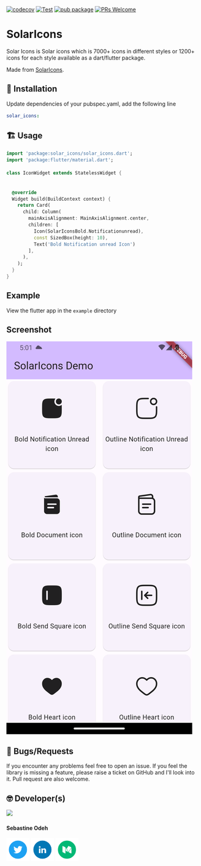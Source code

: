 <!--
This README describes the package. If you publish this package to pub.dev,
this README's contents appear on the landing page for your package.

For information about how to write a good package README, see the guide for
[writing package pages](https://dart.dev/guides/libraries/writing-package-pages).

For general information about developing packages, see the Dart guide for
[creating packages](https://dart.dev/guides/libraries/create-library-packages)
and the Flutter guide for
[developing packages and plugins](https://flutter.dev/developing-packages).
-->
[![codecov](https://codecov.io/gh/CoderNamedHendrick/solar_icons/branch/master/graph/badge.svg)](https://codecov.io/gh/CoderNamedHendrick/solar_icons)
[![Test](https://github.com/CoderNamedHendrick/solar_icons/actions/workflows/test.yaml/badge.svg?branch=master)](https://github.com/CoderNamedHendrick/solar_icons/actions/workflows/test.yaml)
[![pub package](https://img.shields.io/pub/v/solar_icons.svg?color=success&style=flat-square)](https://pub.dartlang.org/packages/solar_icons)
[![PRs Welcome](https://img.shields.io/badge/PRs-welcome-success.svg?style=flat-square)](https://github.com/CoderNamedHendrick/solar_icons/pulls)

# SolarIcons
Solar Icons is Solar icons which is 7000+ icons in different styles or 1200+ icons for each style available as a dart/flutter package.

Made from [SolarIcons](https://www.figma.com/community/file/1166831539721848736).

## 🏅 Installation
Update dependencies of your pubspec.yaml, add the following line

```yaml
solar_icons: 
```

## 🏗️ Usage

```dart
import 'package:solar_icons/solar_icons.dart';
import 'package:flutter/material.dart';

class IconWidget extends StatelessWidget {
  
  
  @override
  Widget build(BuildContext context) {
    return Card(
      child: Column(
        mainAxisAlignment: MainAxisAlignment.center,
        children: [
          Icon(SolarIconsBold.Notificationunread),
          const SizedBox(height: 10),
          Text('Bold Notification unread Icon')
        ],
      ),
    );
  }
}
```

## Example

View the flutter app in the `example` directory

## Screenshot

<img src="https://raw.githubusercontent.com/CoderNamedHendrick/solar_icons/master/ss/example.png" alt="example screenshot">

## 🐛 Bugs/Requests

If you encounter any problems feel free to open an issue. If you feel the library is
missing a feature, please raise a ticket on GitHub and I'll look into it.
Pull request are also welcome.

## 🤓 Developer(s)

[<img src="https://github.com/CoderNamedHendrick.png" width="180" />](https://github.com/CoderNamedHendrick)
#### **Sebastine Odeh**
<p>
<a href="https://twitter.com/H3ndrick_"><img src="https://github.com/aritraroy/social-icons/blob/master/twitter-icon.png?raw=true" width="60"></a>
<a href="https://www.linkedin.com/in/sebastine-odeh-1081a318b/"><img src="https://github.com/aritraroy/social-icons/blob/master/linkedin-icon.png?raw=true" width="60"></a>
<a href="https://medium.com/@sebastinesoacatp"><img src="https://github.com/aritraroy/social-icons/blob/master/medium-icon.png?raw=true" width="60"></a>
</p>